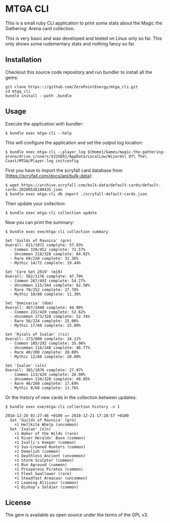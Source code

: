# MTGA CLI

This is a small ruby CLI application to print some stats about the Magic the Gathering: Arena card collection.

This is very basic and was developed and tested on Linux only so far. This only shows some rudementary stats and nothing fancy so far.

## Installation

Checkout this source code repository and run bundler to install all the gems:

    git clone https:://github.com/ZeroPointEnergy/mtga_cli.git
    cd mtga_cli
    bundle install --path .bundle

## Usage

Execute the application with bundler:

    $ bundle exec mtga-cli --help

This will configure the application and set the output log location:

    $ bundle exec mtga-cli --player_log ${Home}/Games/magic-the-gathering-arena/drive_c/users/${USER}/AppData/LocalLow/Wizards\ Of\ The\ Coast/MTGA/Player.log initconfig

First you have to import the scryfall card database from [https://scryfall.com/docs/api/bulk-data]:

    $ wget https://archive.scryfall.com/bulk-data/default-cards/default-cards-20200526180435.json
    $ bundle exec mtga-cli db import ./scryfall-default-cards.json

Then update your collection:

    $ bundle exec mtga-cli collection update

Now you can print the summary:

    $ bundle exec exe/mtga-cli collection summary

    Set 'Guilds of Ravnica' (grn)
    Overall: 621/1072 complete: 57.93%
      - Common 328/452 complete: 72.57%
      - Uncommon 210/328 complete: 64.02%
      - Rare 69/220 complete: 31.36%
      - Mythic 14/72 complete: 19.44%

    Set 'Core Set 2019' (m19)
    Overall: 562/1176 complete: 47.79%
      - Common 267/492 complete: 54.27%
      - Uncommon 215/344 complete: 62.50%
      - Rare 70/252 complete: 27.78%
      - Mythic 10/88 complete: 11.36%

    Set 'Dominaria' (dom)
    Overall: 467/1040 complete: 44.90%
      - Common 221/420 complete: 52.62%
      - Uncommon 173/328 complete: 52.74%
      - Rare 56/224 complete: 25.00%
      - Mythic 17/68 complete: 25.00%

    Set 'Rivals of Ixalan' (rix)
    Overall: 273/800 complete: 34.12%
      - Common 105/292 complete: 35.96%
      - Uncommon 116/248 complete: 46.77%
      - Rare 40/200 complete: 20.00%
      - Mythic 12/60 complete: 20.00%

    Set 'Ixalan' (xln)
    Overall: 301/1076 complete: 27.97%
      - Common 113/420 complete: 26.90%
      - Uncommon 134/328 complete: 40.85%
      - Rare 46/260 complete: 17.69%
      - Mythic 8/68 complete: 11.76%

Or the history of new cards in the collection between updates:

    $ bundle exec exe/mtga-cli collection history -n 1

    2018-12-20 01:27:46 +0100 => 2018-12-21 17:28:57 +0100
      Set 'Guilds of Ravnica' (grn)
        +1 Hellkite Whelp (uncommon)
      Set 'Ixalan' (xln)
        +1 Waker of the Wilds (rare)
        +1 River Heralds' Boon (common)
        +1 Ixalli's Keeper (common)
        +1 Sun-Crowned Hunters (common)
        +1 Demolish (common)
        +1 Deathless Ancient (uncommon)
        +1 Storm Sculptor (common)
        +1 Run Aground (common)
        +1 Prosperous Pirates (common)
        +1 Fleet Swallower (rare)
        +1 Steadfast Armasaur (uncommon)
        +1 Looming Altisaur (common)
        +1 Bishop's Soldier (common)

## License

The gem is available as open source under the terms of the GPL v3.
